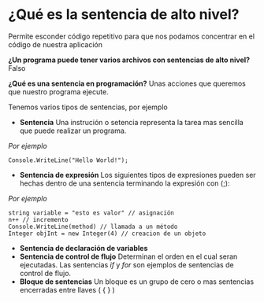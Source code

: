 # ¿Qué es la sentencia de alto nivel?
Permite esconder código repetitivo para que nos podamos concentrar en el código de nuestra aplicación

**¿Un programa puede tener varios archivos con sentencias de alto nivel?**
Falso

**¿Qué es una sentencia en programación?**
Unas acciones que queremos que nuestro programa ejecute.

Tenemos varios tipos de sentencias, por ejemplo
* **Sentencia**
  Una instrución o setencia representa la tarea mas sencilla que puede realizar un programa.

*Por ejemplo*
``` 
Console.WriteLine("Hello World!");
```
* **Sentencia de expresión**
  Los siguientes tipos de expresiones pueden ser hechas dentro de una sentencia terminando la expresión con (;):

*Por ejemplo*
```
string variable = "esto es valor" // asignación
n++ // incremento
Console.WriteLine(method) // llamada a un método
Integer objInt = new Integer(4) // creacion de un objeto
```

* **Sentencia de declaración de variables**
* **Sentencia de control de flujo**
  Determinan el orden en el cual seran ejecutadas. Las sentencias *if* y *for* son ejemplos de sentencias de control de flujo.
* **Bloque de sentencias**
  Un bloque es un grupo de cero o mas sentencias encerradas entre llaves ( { } )


